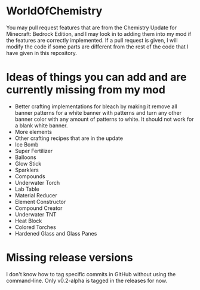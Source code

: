 # WorldOfChemistry
You may pull request features that are from the Chemistry Update for Minecraft: Bedrock Edition, and I may look in to adding them into my mod if the features are correctly implemented. If a pull request is given, I will modify the code if some parts are different from the rest of the code that I have given in this repository.

# Ideas of things you can add and are currently missing from my mod
* Better crafting implementations for bleach by making it remove all banner patterns for a white banner with patterns and turn any other banner color with any amount of patterns to white. It should not work for a blank white banner.
* More elements
* Other crafting recipes that are in the update
* Ice Bomb
* Super Fertilizer
* Balloons
* Glow Stick
* Sparklers
* Compounds
* Underwater Torch
* Lab Table
* Material Reducer
* Element Constructor
* Compound Creator
* Underwater TNT
* Heat Block
* Colored Torches
* Hardened Glass and Glass Panes

# Missing release versions
I don't know how to tag specific commits in GitHub without using the command-line. Only v0.2-alpha is tagged in the releases for now.
